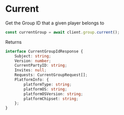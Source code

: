 # Current

Get the Group ID that a given player belongs to

```js
const currentGroup = await client.group.current();
```

Returns
```ts
interface CurrentGroupIdResponse {
    Subject: string;
    Version: number;
    CurrentPartyID: string;
    Invites: null;
    Requests: CurrentGroupRequest[];
    PlatformInfo: {
        platformType: string;
        platformOS: string;
        platformOSVersion: string;
        platformChipset: string;
    };
}
```